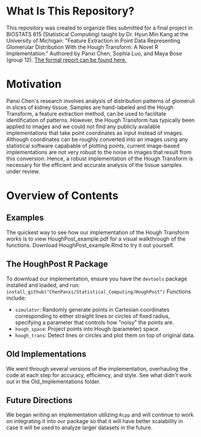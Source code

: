 # What Is This Repository?

This repository was created to organize files submitted for a final project in BIOSTATS 615 (Statistical Computing) taught by Dr. Hyun Min Kang at the University of Michigan: "Feature Extraction in Point Data Representing Glomerular Distribution With the Hough Transform: A Novel R Implementation." Authored by Panxi Chen, Sophia Luo, and Maya Bose (group 12). [The formal report can be found here.](https://docs.google.com/document/d/1x8tjiKyTV1YRHhuBsW-YlDhcexBaT0P2vgnaXSWaqQc/edit?usp=sharing)

# Motivation

Panxi Chen's research involves analysis of distribution patterns of glomeruli in slices of kidney tissue. Samples are hand-labeled and the Hough Transform, a feature extraction method, can be used to facilitate identification of patterns. However, the Hough Transform has typically been applied to images and we could not find any publicly available implementations that take point coordinates as input instead of images. Although coordinates can be roughly converted into an images using any statistical software capabable of plotting points, current image-based implementations are not very robust to the noise in images that result from this conversion. Hence, a robust implementation of the Hough Transform is necessary for the efficient and accurate analysis of the tissue samples under review.

# Overview of Contents

## Examples
The quickest way to see how our implementation of the Hough Transform works is to view HoughPost_example.pdf for a visual walkthrough of the functions. Download HoughPost_example.Rmd to try it out yourself.

## The HoughPost R Package
To download our implementation, ensure you have the `devtools` package installed and loaded, and run: `install_github("ChenPanxi/Statistical_Computing/HoughPost")`
Functions include:
- `simulator`: Randomly generate points in Cartesian coordinates corresponding to either straight lines or circles of fixed radius, specifying a parameter that controls how "noisy" the points are.
- `hough_space`: Project points into Hough (parameter) space.
- `hough_trans`: Detect lines or circles and plot them on top of original data.

## Old Implementations
We went through several versions of the implementation, overhauling the code at each step for accuracy, efficiency, and style. See what didn't work out in the Old_Implementations folder.

## Future Directions
We began writing an implementation utilizing `Rcpp` and will continue to work on integrating it into our package so that it will have better scalability in case it will be used to analyze larger datasets in the future.
